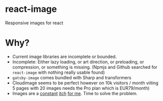 # react-image
Responsive images for react

# Why?

- Current image libraries are incomplete or bounded. 
- Incomplete: Either lazy loading, or art direction, or preloading, or compression, or something is missing. (Npmjs and Github searched for `react-image` with nothing really usable found)
- `gatsby-image` comes bundled with Sharp and transformers
- Cloudimage seems to be perfect however on 10k visitors / month viiting 5 pages with 20 images needs the Pro plan which is EUR79/month)
- Images are a [constant](http://metamn.io/mr-ui/?selectedKind=Basics%2FImages%20%E2%9C%93&selectedStory=Overview&full=0&addons=1&stories=1&panelRight=0&addonPanel=storybook-addon-background%2Fbackground-panel&background=beige) [itch](http://metamn.io/react-best-practices/?path=/docs/loading-images--art-direction-with-cloudinary) [for me](https://github.com/metamn/inu-v2-b/blob/master/react-src/src/components/ImageResponsive/ImageResponsive.js). Time to solve the problem.  
